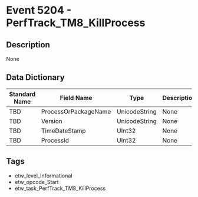 # Event 5204 - PerfTrack_TM8_KillProcess

## Description
None

## Data Dictionary
|Standard Name|Field Name|Type|Description|Sample Value|
|---|---|---|---|---|
|TBD|ProcessOrPackageName|UnicodeString|None|`None`|
|TBD|Version|UnicodeString|None|`None`|
|TBD|TimeDateStamp|UInt32|None|`None`|
|TBD|ProcessId|UInt32|None|`None`|

## Tags
* etw_level_Informational
* etw_opcode_Start
* etw_task_PerfTrack_TM8_KillProcess